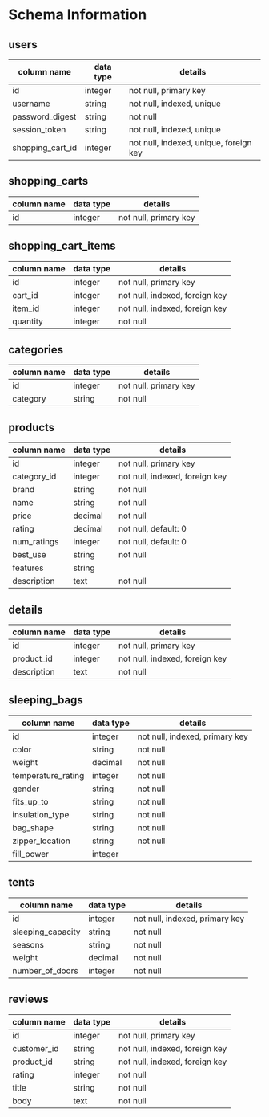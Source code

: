 # Schema Information

## users
column name      | data type | details
-----------------|-----------|-----------------------
id               | integer   | not null, primary key
username         | string    | not null, indexed, unique
password_digest  | string    | not null
session_token    | string    | not null, indexed, unique
shopping_cart_id | integer   | not null, indexed, unique, foreign key

## shopping_carts
column name        | data type | details
-------------------|-----------|-----------------------
id                 | integer   | not null, primary key

## shopping_cart_items
column name        | data type | details
-------------------|-----------|-----------------------
id                 | integer   | not null, primary key
cart_id            | integer   | not null, indexed, foreign key
item_id            | integer   | not null, indexed, foreign key
quantity           | integer   | not null

## categories
column name        | data type | details
-------------------|-----------|-----------------------
id                 | integer   | not null, primary key
category           | string    | not null

## products
column name        | data type | details
-------------------|-----------|-----------------------
id                 | integer   | not null, primary key
category_id        | integer   | not null, indexed, foreign key
brand              | string    | not null
name               | string    | not null
price              | decimal   | not null
rating             | decimal   | not null, default: 0
num_ratings        | integer   | not null, default: 0
best_use           | string    | not null
features           | string    |
description        | text      | not null

## details
column name        | data type | details
-------------------|-----------|-----------------------
id                 | integer   | not null, primary key
product_id         | integer   | not null, indexed, foreign key
description        | text      | not null

## sleeping_bags
column name        | data type | details
-------------------|-----------|-----------------------
id                 | integer   | not null, indexed, primary key
color              | string    | not null
weight             | decimal   | not null
temperature_rating | integer   | not null
gender             | string    | not null
fits_up_to         | string    | not null
insulation_type    | string    | not null
bag_shape          | string    | not null
zipper_location    | string    | not null
fill_power         | integer   |

## tents
column name        | data type | details
-------------------|-----------|-----------------------
id                 | integer   | not null, indexed, primary key
sleeping_capacity  | string    | not null
seasons            | string    | not null
weight             | decimal   | not null
number_of_doors    | integer   | not null

## reviews
column name      | data type | details
-----------------|-----------|-----------------------
id               | integer   | not null, primary key
customer_id      | string    | not null, indexed, foreign key
product_id       | string    | not null, indexed, foreign key
rating           | integer   | not null
title            | string    | not null
body             | text      | not null
